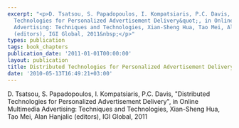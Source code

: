 ```yaml
---
excerpt: "<p>D. Tsatsou, S. Papadopoulos, I. Kompatsiaris, P.C. Davis, &quot;Distributed
  Technologies for Personalized Advertisement Delivery&quot;, in Online Multimedia
  Advertising: Techniques and Technologies, Xian-Sheng Hua, Tao Mei, Alan Hanjalic
  (editors), IGI Global, 2011&nbsp;</p>"
types: publication
tags: book_chapters
publication_date: '2011-01-01T00:00:00'
layout: publication
title: Distributed Technologies for Personalized Advertisement Delivery
date: '2010-05-13T16:49:21+03:00'
---
```

<p>D. Tsatsou, S. Papadopoulos, I. Kompatsiaris, P.C. Davis, &quot;Distributed Technologies for Personalized Advertisement Delivery&quot;, in Online Multimedia Advertising: Techniques and Technologies, Xian-Sheng Hua, Tao Mei, Alan Hanjalic (editors), IGI Global, 2011&nbsp;</p>
